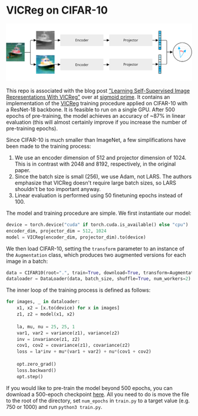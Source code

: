 # VICReg on CIFAR-10

![Siamese architecture](.github/architecture.png)

This repo is associated with the blog post ["Learning Self-Supervised Image Representations With VICReg"](https://sigmoidprime.com/post/vicreg/) over at [sigmoid prime](https://sigmoidprime.com/). It contains an implementation of the [VICReg](https://arxiv.org/abs/2105.04906) training procedure applied on CIFAR-10 with a ResNet-18 backbone. It is feasible to run on a single GPU. After 500 epochs of pre-training, the model achieves an accuracy of ~87% in linear evaluation (this will almost certainly improve if you increase the number of pre-training epochs).

Since CIFAR-10 is much smaller than ImageNet, a few simplifications have been made to the training process:

1. We use an encoder dimension of 512 and projector dimension of 1024. This is in contrast with 2048 and 8192, respectively, in the original paper.
2. Since the batch size is small (256), we use Adam, not LARS. The authors emphasize that VICReg doesn't require large batch sizes, so LARS shouldn't be too important anyway.
3. Linear evaluation is performed using 50 finetuning epochs instead of 100.

The model and training procedure are simple. We first instantiate our model:

```python
device = torch.device("cuda" if torch.cuda.is_available() else "cpu")
encoder_dim, projector_dim = 512, 1024
model = VICReg(encoder_dim, projector_dim).to(device)
```

We then load CIFAR-10, setting the `transform` parameter to an instance of the `Augmentation` class, which produces two augmented versions for each image in a batch:

```python
data = CIFAR10(root=".", train=True, download=True, transform=Augmentation())
dataloader = DataLoader(data, batch_size, shuffle=True, num_workers=2)
```

The inner loop of the training process is defined as follows:

```python
for images, _ in dataloader:
    x1, x2 = [x.to(device) for x in images]
    z1, z2 = model(x1, x2)

    la, mu, nu = 25, 25, 1
    var1, var2 = variance(z1), variance(z2)
    inv = invariance(z1, z2)
    cov1, cov2 = covariance(z1), covariance(z2)
    loss = la*inv + mu*(var1 + var2) + nu*(cov1 + cov2)

    opt.zero_grad()
    loss.backward()
    opt.step()
```

If you would like to pre-train the model beyond 500 epochs, you can download a 500-epoch checkpoint [here](https://sigmoidprime.s3.eu-central-1.amazonaws.com/vicreg/checkpoint.pt). All you need to do is move the file to the root of the directory, set `num_epochs` in `train.py` to a target value (e.g. 750 or 1000) and run `python3 train.py`.
